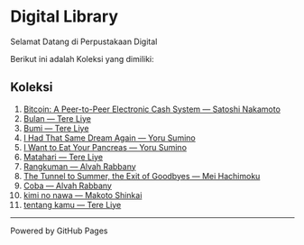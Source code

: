 # Digital Library

Selamat Datang di Perpustakaan Digital

Berikut ini adalah Koleksi yang dimiliki:

## Koleksi
1. [Bitcoin: A Peer-to-Peer Electronic Cash System — Satoshi Nakamoto](bitcoin.pdf)  
2. [Bulan — Tere Liye](Bulan.pdf)  
3. [Bumi — Tere Liye](Bumi.pdf)  
4. [I Had That Same Dream Again — Yoru Sumino](I%20Had%20That%20Same%20Dream%20Again.pdf)  
5. [I Want to Eat Your Pancreas — Yoru Sumino](I%20Want%20to%20Eat%20Your%20Pancreas.pdf)  
6. [Matahari — Tere Liye](Matahari.pdf)  
7. [Rangkuman — Alvah Rabbany](Rangkuman.pdf)  
8. [The Tunnel to Summer, the Exit of Goodbyes — Mei Hachimoku](The%20Tunnel%20to%20Summer%2C%20the%20Exit%20of%20Goodbyes.pdf)  
9. [Coba — Alvah Rabbany](coba.pdf)  
10. [kimi no nawa — Makoto Shinkai](kimi%20no%20nawa.pdf)  
11. [tentang kamu — Tere Liye](tentang%20kamu.pdf)  

---

Powered by GitHub Pages
